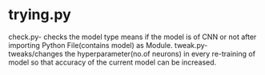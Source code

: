 # trying.py
check.py- checks the model type means if the model is of CNN or not after importing Python File(contains model) as Module.
tweak.py- tweaks/changes the hyperparameter(no.of neurons) in every re-training of model so that accuracy of the current model can be increased.
